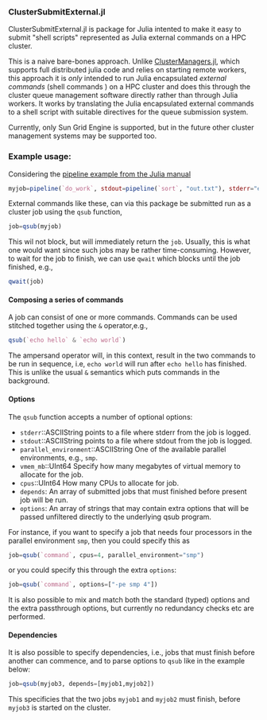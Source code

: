 ### ClusterSubmitExternal.jl

ClusterSubmitExternal.jl is package for Julia intented to make it easy to submit 
"shell scripts" represented as Julia external commands on a HPC cluster.


This is a naive bare-bones approach. Unlike
 [ClusterManagers.jl](https://github.com/JuliaParallel/ClusterManagers.jl),
 which supports full distributed julia code and relies on starting remote
 workers, this approach it is _only_ intended 
to run Julia encapsulated _external commands_ (shell commands ) on a HPC cluster and does this through the cluster queue management software directly rather than through Julia workers. It works by translating the Julia encapsulated external commands
to a shell script with suitable directives for the queue submission system. 


Currently, only Sun Grid Engine is supported, but in the future other cluster management systems may be supported too.

### Example usage:

Considering the [pipeline example from the Julia manual](http://docs.julialang.org/en/release-0.4/manual/running-external-programs/#pipelines)

```julia
myjob=pipeline(`do_work`, stdout=pipeline(`sort`, "out.txt"), stderr="errs.txt")
```

External commands like these, can via this package be submitted run as a cluster job using the `qsub` function,

```julia
job=qsub(myjob)
```

This wil not block, but will immediately return the `job`. Usually, this is what one would want since such jobs
may be rather time-consuming. However, to wait for the job to finish, we can use `qwait` which blocks until 
the job finished, e.g., 

```julia
qwait(job)
```

#### Composing a series of commands

A job can consist of one or more commands. Commands can be used stitched together using the `&` operator,e.g., 

```julia
qsub(`echo hello` & `echo world`)
```

The ampersand operator will, in this context, result in the two commands to be run in sequence, i.e, `echo world` will
run after `echo hello` has finished. This is unlike the usual `&` semantics which puts commands in the background.
 
#### Options 

The `qsub` function accepts a number of optional options:

 - `stderr`::ASCIIString points to a file where stderr from the job is logged. 
 - `stdout`::ASCIIString points to a file where stdout from the job is logged. 
 - `parallel_environment`::ASCIIString One of the available parallel environments, e.g., `smp`. 
 - `vmem_mb`::UInt64 Specify how many megabytes of virtual memory to allocate for the job.  
 - `cpus`::UInt64 How many CPUs to allocate for job. 
 - `depends`: An array of submitted jobs that must finished before present job will be run. 
 - `options`: An array of strings that may contain extra options that will be passed unfiltered directly to the underlying qsub program.

For instance, if you want to specify a job that needs four processors in the parallel environment `smp`, then you
could specify this as

```julia
job=qsub(`command`, cpus=4, parallel_environment="smp") 
```

or you could specify this through the extra `options`:

```julia
job=qsub(`command`, options=["-pe smp 4"]) 
```

It is also possible to mix and match both the standard (typed) options and the extra passthrough options, but currently
no redundancy checks etc are performed. 

#### Dependencies

It is also possible to specify dependencies, i.e., jobs that must finish before another can commence, and to parse options to `qsub` like in the example below:

```julia
job=qsub(myjob3, depends=[myjob1,myjob2])
```

This specificies that the two jobs `myjob1` and `myjob2` must finish, before `myjob3` is started on the cluster.


